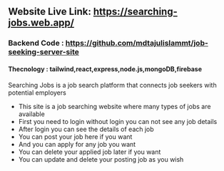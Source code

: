 ## Website Live Link: https://searching-jobs.web.app/
### Backend Code : https://github.com/mdtajulislammt/job-seeking-server-site

#### Thecnology : tailwind,react,express,node.js,mongoDB,firebase

Searching Jobs is a job search platform that connects job
seekers with potential employers
- This site is a job searching website where many types of jobs are available
- First you need to login without login you can not see any job details
- After login you can see the details of each job
- You can post your job here if you want
- And you can apply for any job you want
- You can delete your applied job later if you want
- You can update and delete your posting job as you wish

